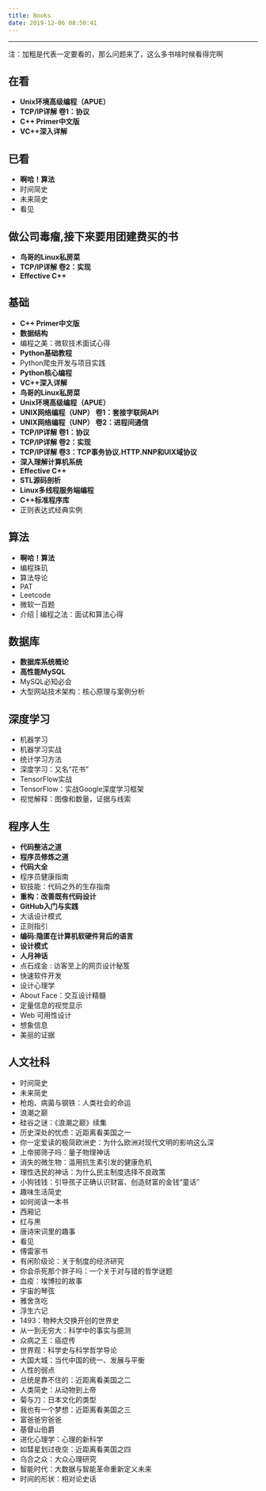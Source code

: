 ```yaml
---
title: Books
date: 2019-12-06 08:50:41
---
```


---

注：加粗是代表一定要看的，那么问题来了，这么多书啥时候看得完啊

## 在看

- **Unix环境高级编程（APUE）**
- **TCP/IP详解 卷1：协议**
- **C++ Primer中文版**
- **VC++深入详解**

## 已看

- **啊哈！算法**
- 时间简史
- 未来简史
- 看见

## 做公司毒瘤,接下来要用团建费买的书

- **鸟哥的Linux私房菜**
- **TCP/IP详解 卷2：实现**
- **Effective C++**


## 基础

- **C++ Primer中文版**
- **数据结构**
- 编程之美：微软技术面试心得
- **Python基础教程**
- Python爬虫开发与项目实践
- **Python核心编程**
- **VC++深入详解**
- **鸟哥的Linux私房菜**
- **Unix环境高级编程（APUE）**
- **UNIX网络编程（UNP） 卷1：套接字联网API**
- **UNIX网络编程（UNP） 卷2：进程间通信**
- **TCP/IP详解 卷1：协议**
- **TCP/IP详解 卷2：实现**
- **TCP/IP详解 卷3：TCP事务协议.HTTP.NNP和UIX域协议**
- **深入理解计算机系统**
- **Effective C++**
- **STL源码剖析**
- **Linux多线程服务端编程**
- **C++标准程序库**
- 正则表达式经典实例

## 算法

- **啊哈！算法**
- 编程珠玑
- 算法导论
- PAT
- Leetcode
- 微软一百题
- 介绍 | 编程之法：面试和算法心得

## 数据库

- **数据库系统概论**
- **高性能MySQL**
- MySQL必知必会
- 大型网站技术架构：核心原理与案例分析

## 深度学习

- 机器学习
- 机器学习实战
- 统计学习方法
- 深度学习：又名“花书”
- TensorFlow实战
- TensorFlow：实战Google深度学习框架
- 视觉解释：图像和数量，证据与线索

## 程序人生

- **代码整洁之道**
- **程序员修炼之道**
- **代码大全**
- 程序员健康指南
- 软技能：代码之外的生存指南
- **重构：改善既有代码设计**
- **GitHub入门与实践**
- 大话设计模式
- 正则指引
- **编码:隐匿在计算机软硬件背后的语言**
- **设计模式**
- **人月神话**
- 点石成金 : 访客至上的网页设计秘笈
- 快速软件开发
- 设计心理学
- About Face：交互设计精髓
- 定量信息的视觉显示
- Web 可用性设计
- 想象信息
- 美丽的证据

## 人文社科

- 时间简史
- 未来简史
- 枪炮、病菌与钢铁：人类社会的命运
- 浪潮之巅
- 硅谷之谜：《浪潮之巅》续集
- 历史深处的忧虑：近距离看美国之一
- 你一定爱读的极简欧洲史：为什么欧洲对现代文明的影响这么深
- 上帝掷筛子吗：量子物理神话
- 消失的微生物：滥用抗生素引发的健康危机
- 理性选民的神话：为什么民主制度选择不良政策
- 小狗钱钱：引导孩子正确认识财富、创造财富的金钱“童话”
- 趣味生活简史
- 如何阅读一本书
- 西厢记
- 红与黑
- 唐诗宋词里的趣事
- 看见
- 傅雷家书
- 有闲阶级论：关于制度的经济研究
- 你会杀死那个胖子吗：一个关于对与错的哲学谜题
- 血疫：埃博拉的故事
- 宇宙的琴弦
- 雅舍贪吃
- 浮生六记
- 1493：物种大交换开创的世界史
- 从一到无穷大：科学中的事实与臆测
- 众病之王：癌症传
- 世界观：科学史与科学哲学导论
- 大国大城：当代中国的统一、发展与平衡
- 人性的弱点
- 总统是靠不住的：近距离看美国之二
- 人类简史：从动物到上帝
- 菊与刀：日本文化的类型
- 我也有一个梦想：近距离看美国之三
- 富爸爸穷爸爸
- 基督山伯爵
- 进化心理学：心理的新科学
- 如彗星划过夜空：近距离看美国之四
- 乌合之众：大众心理研究
- 智能时代：大数据与智能革命重新定义未来
- 时间的形状：相对论史话
